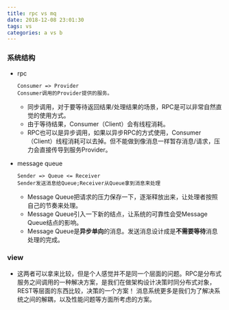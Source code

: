 ```yaml
---
title: rpc vs mq
date: 2018-12-08 23:01:30
tags: vs
categories: a vs b
---
```


### 系统结构

- rpc

  ```
  Consumer => Provider
  Consumer调用的Provider提供的服务。
  ```

  - 同步调用，对于要等待返回结果/处理结果的场景，RPC是可以非常自然直觉的使用方式。
  - 由于等待结果，Consumer（Client）会有线程消耗。
  - RPC也可以是异步调用，如果以异步RPC的方式使用，Consumer（Client）线程消耗可以去掉。但不能做到像消息一样暂存消息/请求，压力会直接传导到服务Provider。

- message queue

  ```
  Sender => Queue <= Receiver
  Sender发送消息给Queue;Receiver从Queue拿到消息来处理
  ```

  - Message Queue把请求的压力保存一下，逐渐释放出来，让处理者按照自己的节奏来处理。
  - Message Queue引入一下新的结点，让系统的可靠性会受Message Queue结点的影响。
  - Message Queue是**异步单向**的消息。发送消息设计成是**不需要等待**消息处理的完成。

### view

- 这两者可以拿来比较，但是个人感觉并不是同一个层面的问题。RPC是分布式服务之间调用的一种解决方案，是我们在做架构设计决策时同分布式对象，REST等层面的东西比较，决策的一个方案！ 消息系统更多是我们为了解决系统之间的解耦，以及性能问题等方面所考虑的方案。